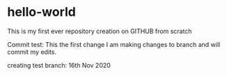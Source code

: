 # hello-world
This is my first ever repository creation on GITHUB from scratch

Commit test: This the first change I am making changes to branch and will commit my edits.


creating test branch: 16th Nov 2020

